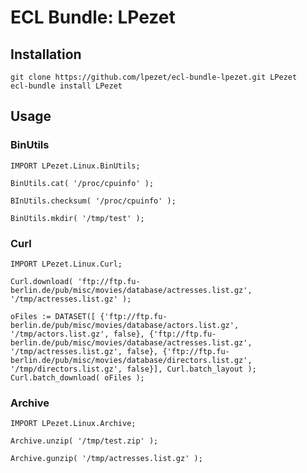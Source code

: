 # ECL Bundle: LPezet

## Installation

	git clone https://github.com/lpezet/ecl-bundle-lpezet.git LPezet
	ecl-bundle install LPezet


## Usage

### BinUtils

	IMPORT LPezet.Linux.BinUtils;
	
	BinUtils.cat( '/proc/cpuinfo' );
	
	BInUtils.checksum( '/proc/cpuinfo' );
	
	BinUtils.mkdir( '/tmp/test' );
	
	
### Curl

	IMPORT LPezet.Linux.Curl;
	
	Curl.download( 'ftp://ftp.fu-berlin.de/pub/misc/movies/database/actresses.list.gz', '/tmp/actresses.list.gz' );
	
	oFiles := DATASET([ {'ftp://ftp.fu-berlin.de/pub/misc/movies/database/actors.list.gz', '/tmp/actors.list.gz', false}, {'ftp://ftp.fu-berlin.de/pub/misc/movies/database/actresses.list.gz', '/tmp/actresses.list.gz', false}, {'ftp://ftp.fu-berlin.de/pub/misc/movies/database/directors.list.gz', '/tmp/directors.list.gz', false}], Curl.batch_layout );
	Curl.batch_download( oFiles );
	
	
### Archive

	IMPORT LPezet.Linux.Archive;
	
	Archive.unzip( '/tmp/test.zip' );
	
	Archive.gunzip( '/tmp/actresses.list.gz' );
	

